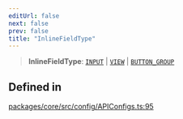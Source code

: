 ```yaml
---
editUrl: false
next: false
prev: false
title: "InlineFieldType"
---
```


> **InlineFieldType**: [`INPUT`](/obsidian-meta-bind-plugin-docs/api/enumerations/fieldtype/#input) \| [`VIEW`](/obsidian-meta-bind-plugin-docs/api/enumerations/fieldtype/#view) \| [`BUTTON_GROUP`](/obsidian-meta-bind-plugin-docs/api/enumerations/fieldtype/#button_group)

## Defined in

[packages/core/src/config/APIConfigs.ts:95](https://github.com/mProjectsCode/obsidian-meta-bind-plugin/blob/4b16a75fb63dfdb34e3ccf2756a324a84dd8fd85/packages/core/src/config/APIConfigs.ts#L95)
